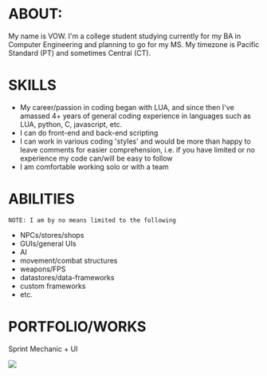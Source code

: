 # ABOUT:
My name is VOW. I'm a college student studying currently for my BA in Computer Engineering and planning to go for my MS. My timezone is Pacific Standard (PT) and sometimes Central (CT).

# SKILLS
 - My career/passion in coding began with LUA, and since then I've amassed 4+ years of general coding experience in languages such as LUA, python, C, javascript, etc.
 - I can do front-end and back-end scripting
 - I can work in various coding 'styles' and would be more than happy to leave comments for easier comprehension, i.e. if you have limited or no experience my code can/will be easy to follow
 - I am comfortable working solo or with a team
 
# ABILITIES
    NOTE: I am by no means limited to the following
 - NPCs/stores/shops
 - GUIs/general UIs
 - AI
 - movement/combat structures
 - weapons/FPS
 - datastores/data-frameworks
 - custom frameworks
 - etc.

# PORTFOLIO/WORKS
 Sprint Mechanic + UI

![](https://media.giphy.com/media/pgH13nuI9mI1eKouRi/giphy.gif)
